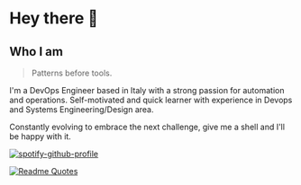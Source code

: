 # Hey there 👋
## Who I am
> Patterns before tools.

I'm a DevOps Engineer based in Italy with a strong passion for automation and operations.
Self-motivated and quick learner with experience in Devops and Systems Engineering/Design area.

Constantly evolving to embrace the next challenge, give me a shell and I'll be happy with it.

[![spotify-github-profile](https://spotify-github-profile.vercel.app/api/view?uid=1197898393&cover_image=true&theme=default&show_offline=true&background_color=121212&interchange=false&bar_color=7b4eb1&bar_color_cover=true)](https://spotify-github-profile.vercel.app/api/view?uid=1197898393&redirect=true)

[![Readme Quotes](https://quotes-github-readme.vercel.app/api?type=horizontal&theme=nord)](https://github.com/piyushsuthar/github-readme-quotes)
